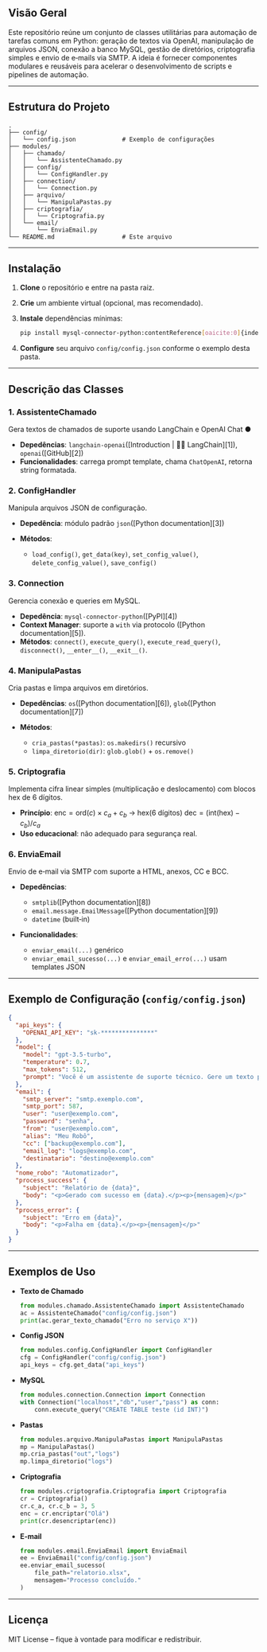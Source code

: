 ## Visão Geral

Este repositório reúne um conjunto de classes utilitárias para automação de tarefas comuns em Python: geração de textos via OpenAI, manipulação de arquivos JSON, conexão a banco MySQL, gestão de diretórios, criptografia simples e envio de e‑mails via SMTP. A ideia é fornecer componentes modulares e reusáveis para acelerar o desenvolvimento de scripts e pipelines de automação.

---

## Estrutura do Projeto

```
.
├── config/
│   └── config.json             # Exemplo de configurações
├── modules/
│   ├── chamado/
│   │   └── AssistenteChamado.py
│   ├── config/
│   │   └── ConfigHandler.py
│   ├── connection/
│   │   └── Connection.py
│   ├── arquivo/
│   │   └── ManipulaPastas.py
│   ├── criptografia/
│   │   └── Criptografia.py
│   └── email/
│       └── EnviaEmail.py
└── README.md                   # Este arquivo
```

---

## Instalação

1. **Clone** o repositório e entre na pasta raiz.

2. **Crie** um ambiente virtual (opcional, mas recomendado).

3. **Instale** dependências mínimas:

   ```bash
   pip install mysql-connector-python:contentReference[oaicite:0]{index=0} python-dotenv:contentReference[oaicite:1]{index=1} langchain-openai:contentReference[oaicite:2]{index=2} openai:contentReference[oaicite:3]{index=3}
   ```

4. **Configure** seu arquivo `config/config.json` conforme o exemplo desta pasta.

---

## Descrição das Classes

### 1. AssistenteChamado

Gera textos de chamados de suporte usando LangChain e OpenAI Chat ●

* **Depedências**: `langchain-openai`([Introduction | 🦜️🔗 LangChain][1]), `openai`([GitHub][2])
* **Funcionalidades**: carrega prompt template, chama `ChatOpenAI`, retorna string formatada.

### 2. ConfigHandler

Manipula arquivos JSON de configuração.

* **Depedência**: módulo padrão `json`([Python documentation][3])
* **Métodos**:

  * `load_config()`, `get_data(key)`, `set_config_value()`, `delete_config_value()`, `save_config()`

### 3. Connection

Gerencia conexão e queries em MySQL.

* **Depedência**: `mysql-connector-python`([PyPI][4])
* **Context Manager**: suporte a `with` via protocolo ([Python documentation][5]).
* **Métodos**: `connect()`, `execute_query()`, `execute_read_query()`, `disconnect()`, `__enter__()`, `__exit__()`.

### 4. ManipulaPastas

Cria pastas e limpa arquivos em diretórios.

* **Depedências**: `os`([Python documentation][6]), `glob`([Python documentation][7])
* **Métodos**:

  * `cria_pastas(*pastas)`: `os.makedirs()` recursivo
  * `limpa_diretorio(dir)`: `glob.glob()` + `os.remove()`

### 5. Criptografia

Implementa cifra linear simples (multiplicação e deslocamento) com blocos hex de 6 dígitos.

* **Princípio**:
  $\text{enc} = \text{ord}(c)\times c_a + c_b$ → hex(6 dígitos)
  $\text{dec} = (\text{int(hex)} - c_b)/c_a$
* **Uso educacional**: não adequado para segurança real.

### 6. EnviaEmail

Envio de e‑mail via SMTP com suporte a HTML, anexos, CC e BCC.

* **Depedências**:

  * `smtplib`([Python documentation][8])
  * `email.message.EmailMessage`([Python documentation][9])
  * `datetime` (built‑in)
* **Funcionalidades**:

  * `enviar_email(...)` genérico
  * `enviar_email_sucesso(...)` e `enviar_email_erro(...)` usam templates JSON

---

## Exemplo de Configuração (`config/config.json`)

```json
{
  "api_keys": {
    "OPENAI_API_KEY": "sk-***************"
  },
  "model": {
    "model": "gpt-3.5-turbo",
    "temperature": 0.7,
    "max_tokens": 512,
    "prompt": "Você é um assistente de suporte técnico. Gere um texto profissional."
  },
  "email": {
    "smtp_server": "smtp.exemplo.com",
    "smtp_port": 587,
    "user": "user@exemplo.com",
    "password": "senha",
    "from": "user@exemplo.com",
    "alias": "Meu Robô",
    "cc": ["backup@exemplo.com"],
    "email_log": "logs@exemplo.com",
    "destinatario": "destino@exemplo.com"
  },
  "nome_robo": "Automatizador",
  "process_success": {
    "subject": "Relatório de {data}",
    "body": "<p>Gerado com sucesso em {data}.</p><p>{mensagem}</p>"
  },
  "process_error": {
    "subject": "Erro em {data}",
    "body": "<p>Falha em {data}.</p><p>{mensagem}</p>"
  }
}
```

---

## Exemplos de Uso

* **Texto de Chamado**

  ```python
  from modules.chamado.AssistenteChamado import AssistenteChamado
  ac = AssistenteChamado("config/config.json")
  print(ac.gerar_texto_chamado("Erro no serviço X"))
  ```

* **Config JSON**

  ```python
  from modules.config.ConfigHandler import ConfigHandler
  cfg = ConfigHandler("config/config.json")
  api_keys = cfg.get_data("api_keys")
  ```

* **MySQL**

  ```python
  from modules.connection.Connection import Connection
  with Connection("localhost","db","user","pass") as conn:
      conn.execute_query("CREATE TABLE teste (id INT)")
  ```

* **Pastas**

  ```python
  from modules.arquivo.ManipulaPastas import ManipulaPastas
  mp = ManipulaPastas()
  mp.cria_pastas("out","logs")
  mp.limpa_diretorio("logs")
  ```

* **Criptografia**

  ```python
  from modules.criptografia.Criptografia import Criptografia
  cr = Criptografia()
  cr.c_a, cr.c_b = 3, 5
  enc = cr.encriptar("Olá")
  print(cr.desencriptar(enc))
  ```

* **E‑mail**

  ```python
  from modules.email.EnviaEmail import EnviaEmail
  ee = EnviaEmail("config/config.json")
  ee.enviar_email_sucesso(
      file_path="relatorio.xlsx",
      mensagem="Processo concluído."
  )
  ```

---

## Licença

MIT License – fique à vontade para modificar e redistribuir.